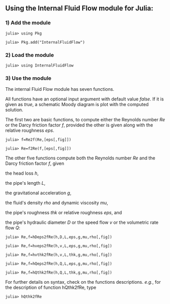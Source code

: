 ## Using the Internal Fluid Flow module for Julia:

### 1) Add the module

``julia> using Pkg``

``julia> Pkg.add("InternalFluidFlow")``

### 2) Load the module

``julia> using InternalFluidFlow``

### 3) Use the module

The internal Fluid Flow module has seven functions.

All functions have an optional input argument with
default value *false*. If it is given as *true*,
a schematic Moody diagram is plot with the computed solution.

The first two are basic functions, to compute either
the Reynolds number *Re* or the Darcy friction factor *f*,
provided the other is given along with the relative roughness *eps*.

``julia> f=Re2f(Re,[eps[,fig]])``

``julia> Re=f2Re(f,[eps[,fig]])``

The other five functions compute both
the Reynolds number *Re* and the Darcy friction factor *f*, given

the head loss *h*,

the pipe's length *L*,

the gravitational acceleration *g*,

the fluid's density *rho* and dynamic viscosity *mu*,

the pipe's roughness *thk* or relative roughness *eps*, and

the pipe's hydraulic diameter *D* or the speed flow *v* or the volumetric rate flow *Q*:

``julia> Re,f=hDeps2fRe(h,D,L,eps,g,mu,rho[,fig])``

``julia> Re,f=hveps2fRe(h,v,L,eps,g,mu,rho[,fig])``

``julia> Re,f=hvthk2fRe(h,v,L,thk,g,mu,rho[,fig])``

``julia> Re,f=hQeps2fRe(h,Q,L,eps,g,mu,rho[,fig])``

``julia> Re,f=hQthk2fRe(h,Q,L,thk,g,mu,rho[,fig])``

For further details on syntax, check on the functions descriptions. *e.g.*, for the description of function hQthk2fRe, type

``julia> hQthk2fRe``